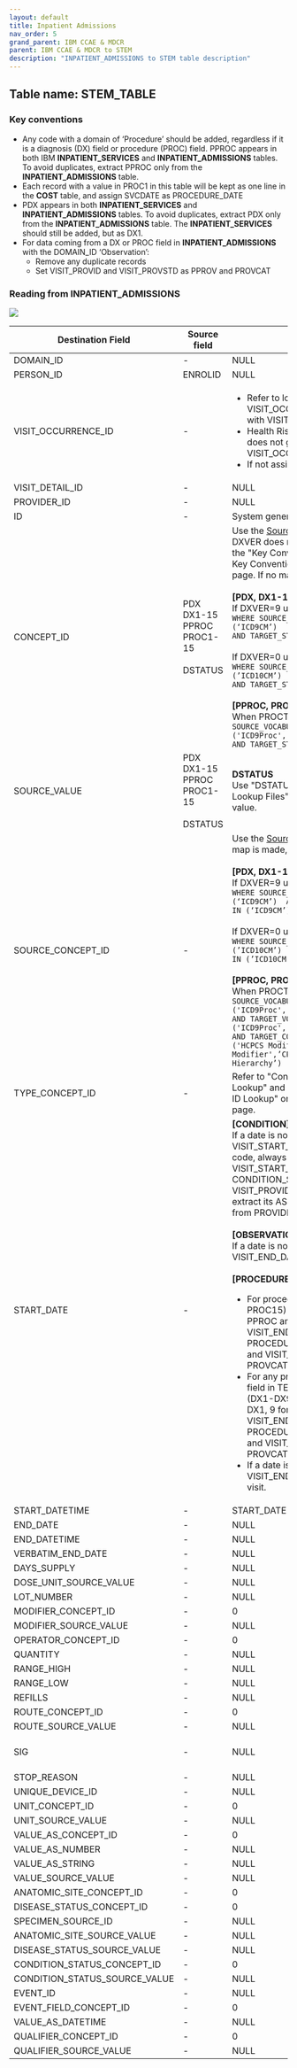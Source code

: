 ```yaml
---
layout: default
title: Inpatient Admissions
nav_order: 5
grand_parent: IBM CCAE & MDCR
parent: IBM CCAE & MDCR to STEM
description: "INPATIENT_ADMISSIONS to STEM table description"
---
```


## Table name: **STEM_TABLE**

### Key conventions
* Any code with a domain of ‘Procedure’ should be added, regardless if it is a diagnosis (DX) field or procedure (PROC) field. PPROC appears in both IBM **INPATIENT_SERVICES** and **INPATIENT_ADMISSIONS** tables. To avoid duplicates, extract PPROC only from the **INPATIENT_ADMISSIONS** table. 
* Each record with a value in PROC1 in this table will be kept as one line in the **COST** table, and assign SVCDATE as PROCEDURE_DATE
* PDX appears in both **INPATIENT_SERVICES** and **INPATIENT_ADMISSIONS** tables.  To avoid duplicates, extract PDX only from the **INPATIENT_ADMISSIONS** table. The **INPATIENT_SERVICES** should still be added, but as DX1.
* For data coming from a DX or PROC field in **INPATIENT_ADMISSIONS** with the DOMAIN_ID ‘Observation’: 
  * Remove any duplicate records 
  * Set VISIT_PROVID and VISIT_PROVSTD as PPROV and PROVCAT


### Reading from **INPATIENT_ADMISSIONS**

![](images/image4.png)

| Destination Field | Source field | Logic | Comment field |
| --- | --- | --- | --- |
| DOMAIN_ID | - | NULL | - |
| PERSON_ID | ENROLID | NULL | - |
| VISIT_OCCURRENCE_ID | - | <ul><li>Refer to logic in building VISIT_OCCURRENCE table for linking with VISIT_OCCURRENCE_ID.</li><li>Health Risk Assesment and Lab data does not get assigned a VISIT_OCCURRENCE_ID.</li><li>If not assigned set to NULL.</li><ul>| - |
| VISIT_DETAIL_ID | - | NULL | - |
| PROVIDER_ID | - | NULL | - |
| ID | - | System generated. | - |
| CONCEPT_ID | PDX<br>DX1-15<br>PPROC<br>PROC1-15<br><br>DSTATUS | Use the <a href="https://ohdsi.github.io/CommonDataModel/sqlScripts.html">Source-to-Standard Query</a>.  If DXVER does not have a value, review to the "Key Conventions" under the "STEM Key Conventions and Lookup Files" page.  If no map is made, assign to 0.<br/><br/>**[PDX, DX1-15]**<br/>If DXVER=9 use the filter:<br/> `WHERE SOURCE_VOCABULARY_ID IN (‘ICD9CM’)`<br>`AND TARGET_STANDARD_CONCEPT = 'S'`<br/><br/>If DXVER=0 use the filter:<br/>`WHERE SOURCE_VOCABULARY_ID IN (’ICD10CM’)`<br>`AND TARGET_STANDARD_CONCEPT = 'S'` <br /><br />**[PPROC, PROC1-15]**<br/>When PROCTYP <> 0:  `WHERE SOURCE_VOCABULARY_ID IN ('ICD9Proc','HCPCS','CPT4',’ICD10PCS’)`<br>`AND TARGET_STANDARD_CONCEPT = 'S'` | As data is being assigned a CONCEPT_ID check the domain, this tells you what domain table the data should land.<br><br>If the CONCEPT = 0 the PDX, DX1-15 rows should land in **CONDITION_OCCURRENCE** and the PPROC, PROC1-15 should land in the **PROCEDURE_OCCURRENCE** table. |
| SOURCE_VALUE | PDX<br>DX1-15<br>PPROC<br>PROC1-15<br><br>DSTATUS | **DSTATUS**<br> Use "DSTATUS Lookup" in the "STEM Lookup Files" page to convert number to value. | - |
| SOURCE_CONCEPT_ID | - | Use the <a href="https://ohdsi.github.io/CommonDataModel/sqlScripts.html">Source-to-Source Query</a>.  If no map is made, assign to 0.<br/><br/>**[PDX, DX1-15]**<br/>If DXVER=9 use the filter:<br/> `WHERE SOURCE_VOCABULARY_ID IN (‘ICD9CM’)  AND TARGET_VOCABULARY_ID IN (‘ICD9CM’)`<br/><br/>If DXVER=0 use the filter:<br/>`WHERE SOURCE_VOCABULARY_ID IN (’ICD10CM’)  AND TARGET_VOCABULARY_ID IN (’ICD10CM’)` <br /><br />**[PPROC, PROC1-15]**<br/>When PROCTYP <> 0:  `WHERE SOURCE_VOCABULARY_ID IN ('ICD9Proc','HCPCS','CPT4',’ICD10PCS’)  AND TARGET_VOCABULARY_ID IN ('ICD9Proc','HCPCS','CPT4',’ICD10PCS’)  AND TARGET_CONCEPT_CLASS_ID NOT IN ('HCPCS Modifier','CPT4 Modifier',’CPT4 Hierarchy’,’ICD10PCS Hierarchy’)` | - |
| TYPE_CONCEPT_ID | - | Refer to "Condition Type Concept ID Lookup" and "Procedure Type Concept ID Lookup" on the "STEM Lookup Files" page. | - |
| START_DATE | - | **[CONDITION]**<BR/> If a date is not defined, use VISIT_START_DATE.  For each diagnosis code, always assign its associated VISIT_START_DATE as CONDITION_START_DATE, and use VISIT_PROVID and VISIT_PROVSTD to extract its ASSOCIATED_PROVIDER_ID from PROVIDER table. <BR/><BR/> **[OBSERVATION]**<BR/> If a date is not defined, use VISIT_END_DATE of the associated visit. <BR/><BR/> **[PROCEDURE]** <ul><li>For procedure (PPROC, PROC1-PROC15) Assign position =1 for PPROC and 2 for PROC1, etc., set VISIT_END_DATE as PROCEDURE_DATE, VISIT_PROVID and VISIT_PROVSTD as PPROV and PROVCAT. Assign Priority =2.</li> <li>For any procedure coming from a DX field in TEMP_FACILITY_HEADER (DX1-DX9) assign position=8 for DX1, 9 for DX2, etc. set VISIT_END_DATE as PROCEDURE_DATE, VISIT_PROVID and VISIT_PROVSTD as PPROV and PROVCAT. Assign priority = 6.</li><li> If a date is not defined, use VISIT_END_DATE of the associated visit.</li>  | - |
| START_DATETIME | - | START_DATE + midnight  | - |
| END_DATE | - | NULL | - |
| END_DATETIME | - | NULL | - |
| VERBATIM_END_DATE | - | NULL | - |
| DAYS_SUPPLY | - | NULL | - |
| DOSE_UNIT_SOURCE_VALUE | - | NULL | - |
| LOT_NUMBER | - | NULL | - |
| MODIFIER_CONCEPT_ID | - | 0 | - |
| MODIFIER_SOURCE_VALUE | - | NULL | - |
| OPERATOR_CONCEPT_ID | - | 0 | - |
| QUANTITY | - | NULL | - |
| RANGE_HIGH | - | NULL | - |
| RANGE_LOW | - | NULL | - |
| REFILLS | - | NULL | - |
| ROUTE_CONCEPT_ID | - | 0 | - |
| ROUTE_SOURCE_VALUE | - | NULL | - |
| SIG | - | NULL | "Sig" is short for the Latin, signetur, or "let it be labeled." |
| STOP_REASON | - | NULL | - |
| UNIQUE_DEVICE_ID | - | NULL | - |
| UNIT_CONCEPT_ID | - | 0 | - |
| UNIT_SOURCE_VALUE | - | NULL | - |
| VALUE_AS_CONCEPT_ID | - | 0 | - |
| VALUE_AS_NUMBER | - | NULL | - |
| VALUE_AS_STRING | - | NULL | - |
| VALUE_SOURCE_VALUE | - | NULL | - |
| ANATOMIC_SITE_CONCEPT_ID | - | 0 | - |
| DISEASE_STATUS_CONCEPT_ID | - | 0 | - |
| SPECIMEN_SOURCE_ID | - | NULL | - |
| ANATOMIC_SITE_SOURCE_VALUE | - | NULL | - |
| DISEASE_STATUS_SOURCE_VALUE | - | NULL | - |
| CONDITION_STATUS_CONCEPT_ID | - | 0 | - |
| CONDITION_STATUS_SOURCE_VALUE | - | NULL | - |
| EVENT_ID | - | NULL | - |
| EVENT_FIELD_CONCEPT_ID | - | 0 | - |
| VALUE_AS_DATETIME | - | NULL | - |
| QUALIFIER_CONCEPT_ID | - | 0 | - |
| QUALIFIER_SOURCE_VALUE | - | NULL | - |